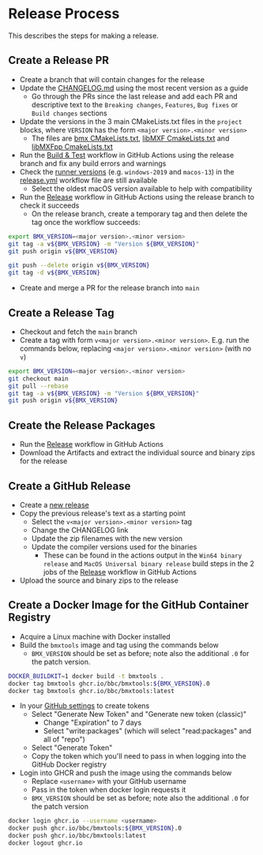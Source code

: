 # Release Process

This describes the steps for making a release.

## Create a Release PR

* Create a branch that will contain changes for the release
* Update the [CHANGELOG.md](../CHANGELOG.md) using the most recent version as a guide
    * Go through the PRs since the last release and add each PR and descriptive text to the `Breaking changes`, `Features`, `Bug fixes` or `Build changes` sections
* Update the versions in the 3 main CMakeLists.txt files in the `project` blocks, where `VERSION` has the form `<major version>.<minor version>`
    * The files are [bmx CMakeLists.txt](../CMakeLists.txt), [libMXF CmakeLists.txt](../deps/libMXF/CMakeLists.txt) and [libMXFpp CmakeLists.txt](../deps/libMXFpp/CMakeLists.txt)
* Run the [Build & Test](https://github.com/bbc/bmx/actions/workflows/build_and_test.yml) workflow in GitHub Actions using the release branch and fix any build errors and warnings
* Check the [runner versions](https://docs.github.com/en/actions/using-github-hosted-runners/using-github-hosted-runners/about-github-hosted-runners) (e.g. `windows-2019` and `macos-13`) in the [release.yml](../.github/workflows/release.yml) workflow file are still available
    * Select the oldest macOS version available to help with compatibility
* Run the [Release](https://github.com/bbc/bmx/actions/workflows/release.yml) workflow in GitHub Actions using the release branch to check it succeeds
    * On the release branch, create a temporary tag and then delete the tag once the workflow succeeds:

```bash
export BMX_VERSION=<major version>.<minor version>
git tag -a v${BMX_VERSION} -m "Version ${BMX_VERSION}"
git push origin v${BMX_VERSION}
```

```bash
git push --delete origin v${BMX_VERSION}
git tag -d v${BMX_VERSION}
```

* Create and merge a PR for the release branch into `main`

## Create a Release Tag

* Checkout and fetch the `main` branch
* Create a tag with form `v<major version>.<minor version>`. E.g. run the commands below, replacing `<major version>.<minor version>` (with no `v`)

```bash
export BMX_VERSION=<major version>.<minor version>
git checkout main
git pull --rebase
git tag -a v${BMX_VERSION} -m "Version ${BMX_VERSION}"
git push origin v${BMX_VERSION}
```

## Create the Release Packages

* Run the [Release](https://github.com/bbc/bmx/actions/workflows/release.yml) workflow in GitHub Actions
* Download the Artifacts and extract the individual source and binary zips for the release

## Create a GitHub Release

* Create a [new release](https://github.com/bbc/bmx/releases)
* Copy the previous release's text as a starting point
    * Select the `v<major version>.<minor version>` tag
    * Change the CHANGELOG link
    * Update the zip filenames with the new version
    * Update the compiler versions used for the binaries
        * These can be found in the actions output in the `Win64 binary release` and `MacOS Universal binary release` build steps in the 2 jobs of the [Release](https://github.com/bbc/bmx/actions/workflows/release.yml) workflow in GitHub Actions
* Upload the source and binary zips to the release

## Create a Docker Image for the GitHub Container Registry

* Acquire a Linux machine with Docker installed
* Build the `bmxtools` image and tag using the commands below
    * `BMX_VERSION` should be set as before; note also the additional `.0` for the patch version.

```bash
DOCKER_BUILDKIT=1 docker build -t bmxtools .
docker tag bmxtools ghcr.io/bbc/bmxtools:${BMX_VERSION}.0
docker tag bmxtools ghcr.io/bbc/bmxtools:latest
```

* In your [GitHub settings](https://github.com/settings/tokens) to create tokens
    * Select "Generate New Token" and "Generate new token (classic)"
        * Change "Expiration" to 7 days
        * Select "write:packages" (which will select "read:packages" and all of "repo")
    * Select "Generate Token"
    * Copy the token which you'll need to pass in when logging into the GitHub Docker registry
* Login into GHCR and push the image using the commands below
    * Replace `<username>` with your GitHub username
    * Pass in the token when docker login requests it
    * `BMX_VERSION` should be set as before; note also the additional `.0` for the patch version

```bash
docker login ghcr.io --username <username>
docker push ghcr.io/bbc/bmxtools:${BMX_VERSION}.0
docker push ghcr.io/bbc/bmxtools:latest
docker logout ghcr.io
```
